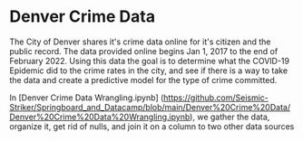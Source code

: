 # Denver Crime Data

The City of Denver shares it's crime data online for it's citizen and the public record. The data provided online begins Jan 1, 2017 to the end of February 2022. Using this data the goal is to determine what the COVID-19 Epidemic did to the crime rates in the city, and see if there is a way to take the data and create a predictive model for the type of crime committed. 

In [Denver Crime Data Wrangling.ipynb]
(https://github.com/Seismic-Striker/Springboard_and_Datacamp/blob/main/Denver%20Crime%20Data/Denver%20Crime%20Data%20Wrangling.ipynb), we gather the data, organize it, get rid of nulls, and join it on a column to two other data sources
